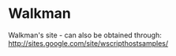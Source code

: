 Walkman
=======

Walkman's site - can also be obtained through: http://sites.google.com/site/wscripthostsamples/

